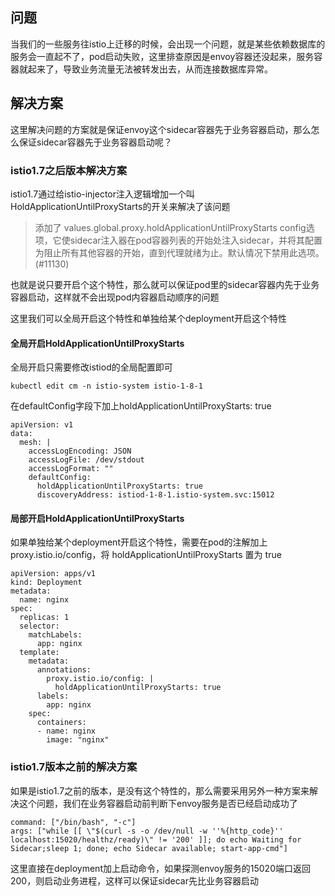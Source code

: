 ## 问题

当我们的一些服务往istio上迁移的时候，会出现一个问题，就是某些依赖数据库的服务会一直起不了，pod启动失败，这里排查原因是envoy容器还没起来，服务容器就起来了，导致业务流量无法被转发出去，从而连接数据库异常。 


## 解决方案

这里解决问题的方案就是保证envoy这个sidecar容器先于业务容器启动，那么怎么保证sidecar容器先于业务容器启动呢？

### istio1.7之后版本解决方案

istio1.7通过给istio-injector注入逻辑增加一个叫HoldApplicationUntilProxyStarts的开关来解决了该问题

> 添加了 values.global.proxy.holdApplicationUntilProxyStarts config选项，它使sidecar注入器在pod容器列表的开始处注入sidecar，并将其配置为阻止所有其他容器的开始，直到代理就绪为止。默认情况下禁用此选项。(#11130)

也就是说只要开启个这个特性，那么就可以保证pod里的sidecar容器内先于业务容器启动，这样就不会出现pod内容器启动顺序的问题

这里我们可以全局开启这个特性和单独给某个deployment开启这个特性

#### 全局开启HoldApplicationUntilProxyStarts

全局开启只需要修改istiod的全局配置即可

```
kubectl edit cm -n istio-system istio-1-8-1
```

在defaultConfig字段下加上holdApplicationUntilProxyStarts: true

```
apiVersion: v1
data:
  mesh: |
    accessLogEncoding: JSON
    accessLogFile: /dev/stdout
    accessLogFormat: ""
    defaultConfig:
      holdApplicationUntilProxyStarts: true
      discoveryAddress: istiod-1-8-1.istio-system.svc:15012
```

#### 局部开启HoldApplicationUntilProxyStarts

如果单独给某个deployment开启这个特性，需要在pod的注解加上proxy.istio.io/config，将 holdApplicationUntilProxyStarts 置为 true

```
apiVersion: apps/v1
kind: Deployment
metadata:
  name: nginx
spec:
  replicas: 1
  selector:
    matchLabels:
      app: nginx
  template:
    metadata:
      annotations:
        proxy.istio.io/config: |
          holdApplicationUntilProxyStarts: true
      labels:
        app: nginx
    spec:
      containers:
      - name: nginx
        image: "nginx"
```

### istio1.7版本之前的解决方案

如果是istio1.7之前的版本，是没有这个特性的，那么需要采用另外一种方案来解决这个问题，我们在业务容器启动前判断下envoy服务是否已经启动成功了

```
command: ["/bin/bash", "-c"]
args: ["while [[ \"$(curl -s -o /dev/null -w ''%{http_code}'' localhost:15020/healthz/ready)\" != '200' ]]; do echo Waiting for Sidecar;sleep 1; done; echo Sidecar available; start-app-cmd"]
```

这里直接在deployment加上启动命令，如果探测envoy服务的15020端口返回200，则启动业务进程，这样可以保证sidecar先比业务容器启动
